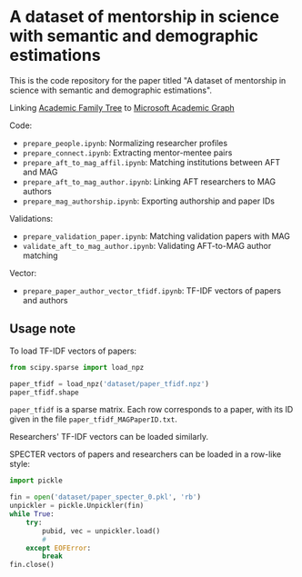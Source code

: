 # A dataset of mentorship in science with semantic and demographic estimations

This is the code repository for the paper titled "A dataset of mentorship in science with semantic and demographic estimations". 

Linking [Academic Family Tree](https://academictree.org/) to [Microsoft Academic Graph](https://www.microsoft.com/en-us/research/project/microsoft-academic-graph/)

Code:

- `prepare_people.ipynb`: Normalizing researcher profiles
- `prepare_connect.ipynb`: Extracting mentor-mentee pairs
- `prepare_aft_to_mag_affil.ipynb`: Matching institutions between AFT and MAG
- `prepare_aft_to_mag_author.ipynb`: Linking AFT researchers to MAG authors
- `prepare_mag_authorship.ipynb`: Exporting authorship and paper IDs

Validations:

- `prepare_validation_paper.ipynb`: Matching validation papers with MAG
- `validate_aft_to_mag_author.ipynb`: Validating AFT-to-MAG author matching

Vector:

- `prepare_paper_author_vector_tfidf.ipynb`: TF-IDF vectors of papers and authors


## Usage note

To load TF-IDF vectors of papers:

```python
from scipy.sparse import load_npz

paper_tfidf = load_npz('dataset/paper_tfidf.npz')
paper_tfidf.shape
```

`paper_tfidf` is a sparse matrix. Each row corresponds to a paper, with its ID given in the file `paper_tfidf_MAGPaperID.txt`.


Researchers' TF-IDF vectors can be loaded similarly.

SPECTER vectors of papers and researchers can be loaded in a row-like style:

```python
import pickle

fin = open('dataset/paper_specter_0.pkl', 'rb')
unpickler = pickle.Unpickler(fin) 
while True:
    try:
        pubid, vec = unpickler.load()
        # 
    except EOFError:
        break
fin.close()
```
